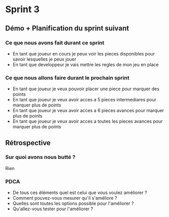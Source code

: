 # Sprint 3

## Démo + Planification du sprint suivant

### Ce que nous avons fait durant ce sprint
- En tant que joueur en cours je peux voir les pieces disponibles pour savoir lesquelles je peux jouer
- En tant que developpeur je vais mettre les regles de mon jeu en place

### Ce que nous allons faire durant le prochain sprint
- En tant que joueur je veux pouvoir placer une piece pour marquer des points
- En tant que joueur je veux avoir acces a 5 pieces intermediares pour marquer plus de points
- En tant que joueur je veux avoir acces a 6 pieces avances pour marquer plus de points
- En tant que joueur je veux avoir acces a toutes les pieces avances pour marquer plus de points

## Rétrospective

### Sur quoi avons nous butté ?
Rien

### PDCA
* De tous ces éléments quel est celui que vous voulez améliorer ?
* Comment pouvez-vous mesurer qu'il s'améliore ?
* Quelles sont toutes les options possible pour l'améliorer ?
* Qu'allez-vous tester pour l'améliorer ?

